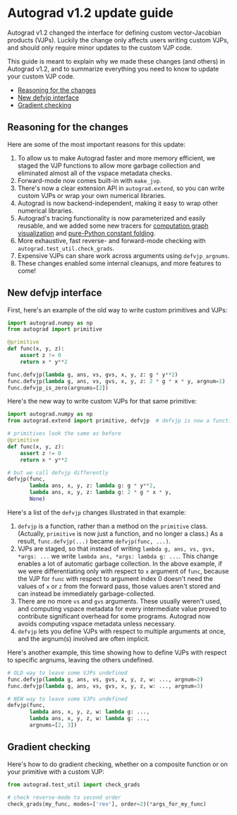 # Autograd v1.2 update guide

Autograd v1.2 changed the interface for defining custom vector-Jacobian
products (VJPs). Luckily the change only affects users writing custom VJPs, and
should only require minor updates to the custom VJP code.

This guide is meant to explain why we made these changes (and others) in
Autograd v1.2, and to summarize everything you need to know to update your
custom VJP code.

- [Reasoning for the changes](#reasoning-for-the-changes)
- [New defvjp interface](#new-defvjp-interface)
- [Gradient checking](#gradient-checking)

## Reasoning for the changes

Here are some of the most important reasons for this update:
1. To allow us to make Autograd faster and more memory efficient, we staged the
   VJP functions to allow more garbage collection and eliminated almost all of
   the vspace metadata checks.
1. Forward-mode now comes built-in with `make_jvp`.
1. There's now a clear extension API in `autograd.extend`, so you can write
   custom VJPs or wrap your own numerical libraries.
1. Autograd is now backend-independent, making it easy to wrap other numerical
   libraries.
1. Autograd's tracing functionality is now parameterized and easily reusable,
   and we added some new tracers for
   [computation graph visualization](https://github.com/hips/autograd/blob/master/examples/dot_graph.py)
   and
   [pure-Python constant folding](https://github.com/hips/autograd/blob/master/autograd/misc/tracers.py).
1. More exhaustive, fast reverse- and forward-mode checking with `autograd.test_util.check_grads`.
1. Expensive VJPs can share work across arguments using `defvjp_argnums`.
1. These changes enabled some internal cleanups, and more features to come!

## New defvjp interface
First, here's an example of the old way to write custom primitives and VJPs:
```python
import autograd.numpy as np
from autograd import primitive

@primitive
def func(x, y, z):
    assert z != 0
    return x * y**2

func.defvjp(lambda g, ans, vs, gvs, x, y, z: g * y**2)
func.defvjp(lambda g, ans, vs, gvs, x, y, z: 2 * g * x * y, argnum=1)
func.defvjp_is_zero(argnums=[2])
```

Here's the new way to write custom VJPs for that same primitive:
```python
import autograd.numpy as np
from autograd.extend import primitive, defvjp  # defvjp is now a function

# primitives look the same as before
@primitive
def func(x, y, z):
    assert z != 0
    return x * y**2

# but we call defvjp differently
defvjp(func,
       lambda ans, x, y, z: lambda g: g * y**2,
       lambda ans, x, y, z: lambda g: 2 * g * x * y,
       None)
```

Here's a list of the `defvjp` changes illustrated in that example:
1. `defvjp` is a function, rather than a method on the `primitive` class. (Actually, `primitive` is now just a function, and no longer a class.) As a result, `func.defvjp(...)` became `defvjp(func, ...)`.
1. VJPs are staged, so that instead of writing `lambda g, ans, vs, gvs, *args: ...` we write `lambda ans, *args: lambda g: ...`. This change enables a lot of automatic garbage collection. In the above example, if we were differentiating only with respect to `x` argument of `func`, because the VJP for `func` with respect to argument index 0 doesn't need the values of `x` or `z` from the forward pass, those values aren't stored and can instead be immediately garbage-collected.
1. There are no more `vs` and `gvs` arguments. These usually weren't used, and computing vspace metadata for every intermediate value proved to contribute significant overhead for some programs. Autograd now avoids computing vspace metadata unless necessary.
1. `defvjp` lets you define VJPs with respect to multiple arguments at once, and the argnum(s) involved are often implicit.

Here's another example, this time showing how to define VJPs with respect to
specific argnums, leaving the others undefined.
```python
# OLD way to leave some VJPs undefined
func.defvjp(lambda g, ans, vs, gvs, x, y, z, w: ..., argnum=2)
func.defvjp(lambda g, ans, vs, gvs, x, y, z, w: ..., argnum=3)

# NEW way to leave some VJPs undefined
defvjp(func,
       lambda ans, x, y, z, w: lambda g: ...,
       lambda ans, x, y, z, w: lambda g: ...,
       argnums=[2, 3])
```

## Gradient checking
Here's how to do gradient checking, whether on a composite function or on your
primitive with a custom VJP:

```python
from autograd.test_util import check_grads

# check reverse-mode to second order
check_grads(my_func, modes=['rev'], order=2)(*args_for_my_func)
```
